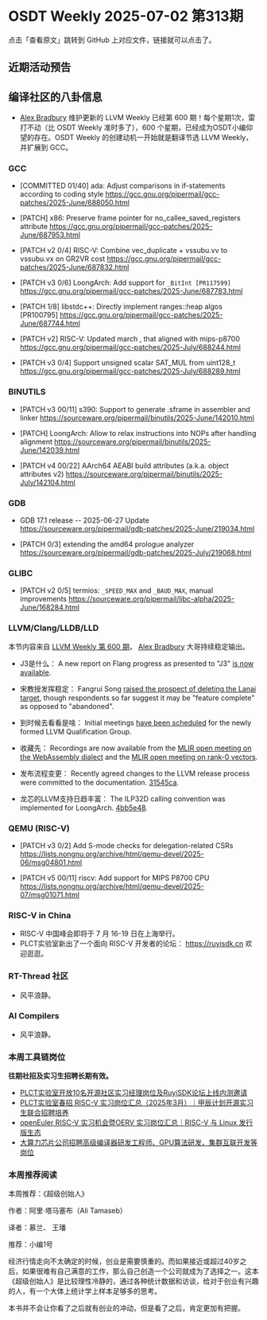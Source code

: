 # OSDT Weekly 2025-07-02 第313期

点击「查看原文」跳转到 GitHub 上对应文件，链接就可以点击了。

## 近期活动预告

## 编译社区的八卦信息

- [Alex Bradbury](https://www.linkedin.com/in/alex-bradbury/) 维护更新的 LLVM Weekly 已经第 600 期！每个星期1次，雷打不动（比 OSDT Weekly 准时多了），600 个星期，已经成为OSDT小编仰望的存在。OSDT Weekly 的创建动机一开始就是翻译节选 LLVM Weekly，并扩展到 GCC。

### GCC

- [COMMITTED 01/40] ada: Adjust comparisons in if-statements according to coding style
  https://gcc.gnu.org/pipermail/gcc-patches/2025-June/688050.html

- [PATCH] x86: Preserve frame pointer for no_callee_saved_registers attribute
  https://gcc.gnu.org/pipermail/gcc-patches/2025-June/687953.html

- [PATCH v2 0/4] RISC-V: Combine vec_duplicate + vssubu.vv to vssubu.vx on GR2VR cost
  https://gcc.gnu.org/pipermail/gcc-patches/2025-June/687832.html

- [PATCH v3 0/6] LoongArch: Add support for `_BitInt [PR117599]`
  https://gcc.gnu.org/pipermail/gcc-patches/2025-June/687783.html

- [PATCH 1/8] libstdc++: Directly implement ranges::heap algos [PR100795]
  https://gcc.gnu.org/pipermail/gcc-patches/2025-June/687744.html

- [PATCH v2] RISC-V: Updated march , that aligned with mips-p8700
  https://gcc.gnu.org/pipermail/gcc-patches/2025-July/688244.html

- [PATCH v3 0/4] Support unsigned scalar SAT_MUL from uint128_t
  https://gcc.gnu.org/pipermail/gcc-patches/2025-July/688289.html

### BINUTILS

- [PATCH v3 00/11] s390: Support to generate .sframe in assembler and linker
  https://sourceware.org/pipermail/binutils/2025-June/142010.html

- [PATCH] LoongArch: Allow to relax instructions into NOPs after handling alignment
  https://sourceware.org/pipermail/binutils/2025-June/142039.html

- [PATCH v4 00/22] AArch64 AEABI build attributes (a.k.a. object attributes v2)
  https://sourceware.org/pipermail/binutils/2025-July/142104.html

### GDB

- GDB 17.1 release -- 2025-06-27 Update
  https://sourceware.org/pipermail/gdb-patches/2025-June/219034.html

- [PATCH 0/3] extending the amd64 prologue analyzer
  https://sourceware.org/pipermail/gdb-patches/2025-July/219068.html

### GLIBC

- [PATCH v2 0/5] termios: `_SPEED_MAX` and `_BAUD_MAX`, manual improvements
  https://sourceware.org/pipermail/libc-alpha/2025-June/168284.html

### LLVM/Clang/LLDB/LLD

本节内容来自 [LLVM Weekly 第 600 期](http://llvmweekly.org/issue/600)，
[Alex Bradbury](https://www.linkedin.com/in/alex-bradbury/) 大哥持续稳定输出。

* J3是什么： A new report on Flang progress as presented to "J3" [is now available](https://discourse.llvm.org/t/flang-liaison-report-to-j3/68468/9).

* 宋教授发挥稳定： Fangrui Song [raised the prospect of deleting the Lanai target](https://discourse.llvm.org/t/delete-llvm-lib-target-lanai/87060), though respondents so far suggest it may be "feature complete" as opposed to "abandoned".

* 到时候去看看是啥： Initial meetings [have been scheduled](https://discourse.llvm.org/t/rfc-proposal-to-establish-a-safety-group-in-llvm/86916/52) for the newly formed LLVM Qualification Group.

* 收藏先： Recordings are now available from the [MLIR open meeting on the WebAssembly dialect](https://discourse.llvm.org/t/mlir-open-meeting-webassembly-dialect/86928/2) and the [MLIR open meeting on rank-0 vectors](https://discourse.llvm.org/t/mlir-open-meeting-rank-0-vectors/86769/6).

* 发布流程变更： Recently agreed changes to the LLVM release process were committed to the documentation.
  [31545ca](https://github.com/llvm/llvm-project/commit/31545ca5f467).

* 龙芯的LLVM支持日趋丰富： The ILP32D calling convention was implemented for LoongArch.
  [4bb5e48](https://github.com/llvm/llvm-project/commit/4bb5e48fb933).

### QEMU (RISC-V)

- [PATCH v3 0/2] Add S-mode checks for delegation-related CSRs
  https://lists.nongnu.org/archive/html/qemu-devel/2025-06/msg04801.html

- [PATCH v5 00/11] riscv: Add support for MIPS P8700 CPU
  https://lists.nongnu.org/archive/html/qemu-devel/2025-07/msg01071.html

### RISC-V in China

- RISC-V 中国峰会即将于 7 月 16-19 日在上海举行。
- PLCT实验室新出了一个面向 RISC-V 开发者的论坛： https://ruyisdk.cn 欢迎逛逛。

### RT-Thread 社区

- 风平浪静。

### AI Compilers

- 风平浪静。

### 本周工具链岗位

**往期社招及实习生招聘长期有效。**

- [PLCT实验室开放10名开源社区实习经理岗位及RuyiSDK论坛上线内测邀请](https://mp.weixin.qq.com/s/YeBq6GIs1zx1tFbDUCVogw)
- [PLCT实验室春招 RISC-V 实习岗位汇总（2025年3月）｜甲辰计划开源实习生联合招聘培养](https://mp.weixin.qq.com/s/no5v_YeGI3LUE7mYv5wUpQ)
- [openEuler RISC-V 实习机会暨OERV 实习岗位汇总｜RISC-V 与 Linux 发行版生态](https://mp.weixin.qq.com/s/87XEhORtte_iTTZqjinX2g)
- [大算力芯片公司招聘高级编译器研发工程师、GPU算法研发、集群互联开发等岗位](https://mp.weixin.qq.com/s/ONoNJ5jZmL794AdtlHrDuQ)

### 本周推荐阅读

本周推荐：《超级创始人》

作者：阿里·塔马塞布（Ali Tamaseb）

译者：慕兰、 王璠

推荐：小编1号

经济行情走向不太确定的时候，创业是需要慎重的。而如果接近或超过40岁之后，如果很难有自己满意的工作，那么自己创造一个公司就成为了选择之一。这本《超级创始人》是比较理性冷静的，通过各种统计数据和访谈，给对于创业有兴趣的人，有一个大体上统计学上样本足够多的思考。

本书并不会让你看了之后就有创业的冲动，但是看了之后，肯定更加有把握。
